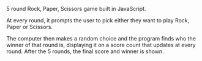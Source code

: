 5 round Rock, Paper, Scissors game built in JavaScript.

At every round, it prompts the user to pick either they want to play Rock, Paper or Scissors.

The computer then makes a random choice and the program finds who the winner of that round is, 
displaying it on a score count that updates at every round. After the 5 rounds, the final score and winner is shown.